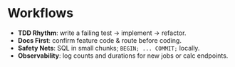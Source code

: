 # Workflows

- **TDD Rhythm**: write a failing test → implement → refactor.
- **Docs First**: confirm feature code & route before coding.
- **Safety Nets**: SQL in small chunks; `BEGIN; ... COMMIT;` locally.
- **Observability**: log counts and durations for new jobs or calc endpoints.
